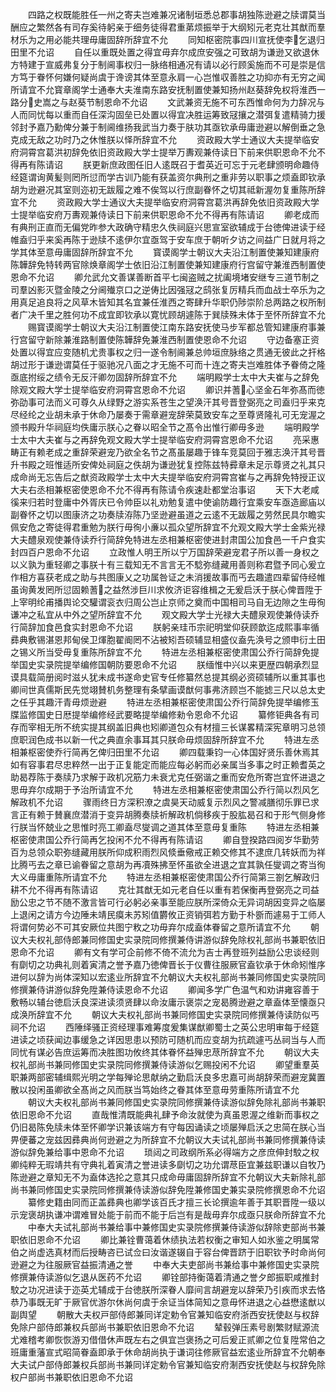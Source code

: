 <!-- { "loadSidebar": true } -->
　　四路之权既能胜任一州之寄夫岂难兼况诸制垣悉总郡事胡独陈逊避之牍谓莫当酬应之繁然各有司存奚待躬亲于细务徒得君重苐烦振举于大纲矧元老克壮其猷而羣材乐为之用必能共理毋庸固辞所辞宜不允
　　同知枢密院事四川宣抚使李乞退归田里不允诏
　　自任以重既处置之得宜毋弃尔成庶安强之可致胡为谦逊又欲退休方特建于宣威弗复分于制阃事权归一脉络相通况有请以必行顾奚施而不可是崇是信方笃于眷怀何嫌何疑尚虞于谗谤其体至意永肩一心岂惟収善胜之功抑亦有无穷之闻所请宜不允寳章阁学士通奉大夫淮南东路安抚制置使兼知扬州赵葵辞免权将淮西一路分史嵩之与赵葵节制恩命不允诏
　　文武兼资无施不可东西惟命何为力辞况与人而同忧每以重而自任深沟固垒已处置以得宜决胜运筹致冦攘之潜弭复遣精骑力援邻封予嘉乃勳俾分兼于制阃维扬我武当力奏于肤功其亟钦承毋庸逊避以解倒垂之急克成无敌之功时乃之休惟朕以怿所辞宜不允
　　资政殿大学士通议大夫提举临安府洞霄宫葛洪初辞免依旧资政殿大学士提举万夀观兼侍读日下前来供职恩命不允不得再有陈请诏
　　朕更新庶政图任旧人逺既召于耆英近可忘于元老肆颁明命趣侍经筵谓询黄髪则罔所愆而学古训乃能有获盖资尔典刑之重非劳以职事之烦盍即钦承胡为逊避况其室则迩初无跋履之难不俟驾以行庶副眷怀之切其祗新渥勿复重陈所辞宜不允
　　资政殿大学士通议大夫提举临安府洞霄宫葛洪再辞免依旧资政殿大学士提举临安府万夀观兼侍读日下前来供职恩命不允不得再有陈请诏
　　卿老成而有典刑正直而无偏党昨参大政确守精忠久佚祠庭兴思宣室欲辅成于台徳俾进读于经帷盍归乎来奚再陈于逊牍不逺伊尔宜亟驾于安车庶于朝听夕访之间益广日就月将之学其体至意毋庸固辞所辞宜不允
　　寳谟阁学士朝议大夫沿江制置使兼知建康府陈韡辞免特转两官除焕章阁学士依旧沿江制置使兼知建康府行宫留守兼淮西制置使恩命不允诏
　　卿允武允文善谋善断首平七闽盗贼之扰阖境堵安继专三道节制之司羣凶影灭暨金陵之分阃殱京口之逆俦比因强冦之鸱张复厉精兵而血战士卒乐为之用真足追良将之风草木皆知其名宜兼任淮西之寄肆升华职仍陟崇阶总两路之权所制者广决千里之胜何功不成宜即钦承以寛忧顾胡遽陈于巽牍殊未体于至怀所辞宜不允
　　赐寳谟阁学士朝议大夫沿江制置使江南东路安抚使马步军都总管知建康府事兼行宫留守新除兼淮路制置使陈韡辞免兼淮西制置使恩命不允诏
　　守边备塞正资处置以得宜应变随机尤贵事权之归一遂令制阃兼总帅垣庶脉络之贯通无彼此之扞格胡过形于谦逊谓莫任于驱驰况八面之才无施不可而十连之寄夫岂难胜体予眷倚之隆亟底拊绥之绩令无反汗卿勿固辞所辞宜不允
　　端明殿学士太中大夫崔与之辞免除观文殿大学士提举临安府洞霄宫恩命不允诏
　　卿识并蓍心坚金石年弥髙而徳弥劭事可法而义可尊久从绿野之游实系苍生之望涣汗其号晋登弼亮之司盍归乎来克尽经纶之业胡未承于休命乃屡奏于需章避宠辞荣莫致安车之至尊贤隆礼可无宠渥之颁书殿升华祠庭均佚庸示朕心之眷以昭全节之髙令出惟行卿毋多逊
　　端明殿学士太中大夫崔与之再辞免观文殿大学士提举临安府洞霄宫恩命不允诏
　　亮采惠畴正有赖老成之重辞荣避宠乃欲全名节之髙虽屡趣于锋车竞莫回于雅志涣汗其号晋升书殿之班惟适所安俾处祠庭之佚胡为谦逊犹复控陈兹特彛章未足示尊贤之礼其只成命尚无忘告后之猷资政殿学士太中大夫提举临安府洞霄宫崔与之再辞免特授正议大夫右丞相兼枢密使恩命不允不得再有陈请令疾速赴都堂治事诏
　　天下大老咸徯来归若时登庸中外胥庆已令帅臣以礼劝勉复遣中使谕防趣行宜乘安车亟造廊庙以副眷怀之切以图康济之功奏牍洊陈乃坚逊避虽道之云逺不无跋履之劳然民具尔瞻实佩安危之寄徒得君重勉为朕行毋徇小亷以孤众望所辞宜不允观文殿大学士金紫光禄大夫醴泉观使兼侍读乔行简辞免特进左丞相兼枢密使进封肃国公加食邑一千户食实封四百户恩命不允诏
　　立政惟人明王所以宁万国辞荣避宠君子所以善一身权之以义孰为重轻卿之事朕十有三载知无不言言无不騐弥缝藏用善则称君暨予同心爰立作相方喜获老成之助与共图康乂之功属咎证之未消援故事而丐去趣遣四辈留侍经帷虽询黄发罔所愆固赖蓍之益然涉巨川求攸济讵容维楫之无爰启沃于朕心俾晋陞于上宰明纶甫播舆论交驩谓衮衣归周公岂止京师之奠而中国相司马自无边隙之生毋徇谦冲之私宜从中外之望所辞宜不允
　　观文殿大学士光禄大夫醴泉观使兼侍读乔行简辞加食邑食实封恩命不允诏
　　朕躬亲珪币宗祀明堂仰获顾歆迄成熙事率循彞典敷锡湛恩邦甸侯卫煇胞翟阍罔不沾被矧吾硕辅显相盛仪盍先涣号之颁申衍土田之锡义所当受毋复重陈所辞宜不允
　　特进左丞相兼枢密使肃国公乔行简辞免提举国史实录院提举编修国朝防要恩命不允诏
　　朕缅惟中兴以来更歴四朝承烈显谟具载简册阅时滋乆犹未成书遂命史官专任修纂然总提其纲必资硕辅所以重其事也卿间世真儒斯民先觉翊賛机务整理有条擘画谟猷何事弗济顾岂不能摅三尺以总太史之任乎其趣汗青毋烦逊避
　　特进左丞相兼枢密使肃国公乔行简辞免提举编修玉牒监修国史日厯提举编修经武要略提举编修勑令恩命不允诏
　　纂修钜典各有司存而宰相无所不统实提其纲盖旧典也矧卿道包众有材擅三长谋畧精深宪章明习总领庶职润色成书以新一代之典直余事耳其只朕命毋烦固辞所辞宜不允
　　特进左丞相兼枢密使乔行简再乞俾归田里不允诏
　　卿四载秉钧一心体国好贤乐善休焉其如有容事君尽忠粹然一出于正复能定而能应每必躬而必亲属当多事之时正赖耆英之助曷荐陈于奏牍乃求解于政机况筋力未衰尤克任弼谐之重而安危所寄岂宜怀进退之思毋弃尔成期于予治所请宜不允
　　特进左丞相兼枢密使肃国公乔行简以烈风乞解政机不允诏
　　骤雨终日方深积潦之虞昊天动威复示烈风之警减膳彻乐罪已求言正有赖于賛襄庶潜消于变异胡腾奏牍祈解政机倘移疾于股肱曷召和于形气侧身修行朕当怀兢业之思惟时亮工卿盍尽燮调之道其体至意毋复重陈
　　特进左丞相兼枢密使肃国公乔行简再乞投闲不允不得再有陈请诏
　　卿自登揆路四阅岁华勤劳百为总领众职弥缝藏用朕所仰成积雨烈风倐垂儆戒正赖交修其不逮庶几转妖而为祥比腾丐去之章已谕眷留之意胡为再凟殊拂至怀虽欲全进退之宜其孰任燮调之寄当徇大义毋庸重陈所请宜不允
　　特进左丞相兼枢密使肃国公乔行简第三劄乞解政归耕不允不得再有陈请诏
　　克壮其猷无如元老自任以重有若保衡再登弼亮之司益励公忠之节不随不激言皆可行必躬必亲事至能应朕所深倚众无异词胡因变异之临屡上退闲之请方今边陲未靖民瘼未苏矧值欝攸正资销弭若方勤于朴斵而遽易于工师人将谓何势必不可其安厥位共图宁敉之功毋弃尔成盍体眷留之意所请宜不允
　　朝议大夫权礼部侍郎兼同修国史实录院同修撰兼侍讲游似辞免除权礼部尚书兼职依旧恩命不允诏
　　卿有文有学可企前修不倚不流允为吉士再登班列益励公忠谈经则有劘切之功典礼则着寅清之誉予嘉乃徳俾晋长于仪曹往服厥官盍钦承于休命矧惟序进何以辞为尚体深知以宏逺业所辞宜不允朝议大夫权礼部尚书兼同修国史实录院同修撰兼侍讲游似辞免陞兼侍读恩命不允诏
　　卿闻多学广色温气和劝讲雍容善于敷畅以辅台徳启沃良深进读须贤肆以命汝庸示褒崇之宠曷腾逊避之章盍体至懐亟只成涣所辞宜不允
　　朝议大夫权礼部尚书兼同修国史实录院同修撰兼侍读防似丐祠不允诏
　　西陲绎骚正资经理事难筹度爰集谋猷卿蜀士之英公忠明审每于经筵进读之顷获闻边事缓急之详因思患以预防可随机而应变胡为抗疏遽丐丛祠当与人而同忧有谋必告庶运筹而决胜图功攸终其体眷怀益殚忠荩所辞宜不允
　　朝议大夫权礼部尚书兼同修国史实录院同修撰兼侍读游似乞赐投闲不允诏
　　卿望重羣英职兼两部密辅缉熙光明之学每殚论思献纳之勤启沃良多忠嘉可尚胡辞荣而避宠冀置散以投闲虽卿欲全髙尚之风而朕当笃始终之眷其体至意毋劳重陈所请宜不允
　　朝议大夫权礼部尚书兼同修国史实录院同修撰兼侍读游似辞免除礼部尚书兼职依旧恩命不允诏
　　直哉惟清既能典礼肆予命汝就使为真虽恩渥之维新而事权之仍旧曷陈免牍未体至怀卿学识兼该端方有守每因诵读之顷屡殚启沃之忠简在朕心当畀便蕃之宠兹因彞典尚何逊避之为所辞宜不允朝议大夫试礼部尚书兼同修撰兼侍读游似辞免兼给事中恩命不允诏
　　琐闼之司政纲所系必得端方之彦庶伸封駮之权卿纯粹无瑕靖共有守典礼着寅清之誉进读多劘切之功允谓荩臣宜兼兹职谦以自牧乃陈逊避之章知无不为盍体选抡之意其只成命毋庸固辞所辞宜不允朝议大夫新除礼部尚书兼同修国史实录院同修撰兼侍读游似辞免陞兼修国史兼实录院修撰恩命不允诏
　　纂修史籍由同而正盖彞典也卿学该百氏才擅三长论撰逾年善于其职晋陞一级以示宠褒胡执谦冲谓难冒处能于前而不能于后岂有是哉毋弃尔成亟只朕命所辞宜不允
　　中奉大夫试礼部尚书兼给事中兼修国史实录院修撰兼侍读游似辞除吏部尚书兼职依旧恩命不允诏
　　卿比兼铨曹蔼着休绩执法若权衡之审知人如氷鉴之明属常伯之尚虚选真材而后授畴咨已试佥曰汝谐遂辍自于容台俾晋跻于旧职钦予时命尚何逊避之为往服厥官益振清通之誉
　　中奉大夫吏部尚书兼给事中兼修国史实录院修撰兼侍读游似乞退从医药不允诏
　　卿铨部持衡蔼着清通之誉夕郎振职咸推封駮之功况进读于迩英尤辅成于台徳朕所深眷人靡间言胡避宠以辞荣乃引疾而求去恪恭乃事既无旷于厥官优游尔休尚何虞于余证当体简知之意毋怀进退之心益懋逺猷以副舆望
　　朝散大夫权戸部侍郎兼同详定勅令官兼知临安府浙西安抚使赵与权辞免除户部侍郎兼权兵部尚书兼职依旧恩命不允诏
　　辇毂弹压素号剧繁财赋源流尤难稽考卿恢恢游刃借借休声既左右之俱宜岂褒扬之可后爰正贰卿之位复陞常伯之班庸重藩宣式昭简眷盍即承于休命胡尚执于谦词往修厥官益宏逺业所辞宜不允朝奉大夫试户部侍郎兼权兵部尚书兼同详定勅令官兼知临安府淛西安抚使赵与权辞免除权户部尚书兼职依旧恩命不允诏
